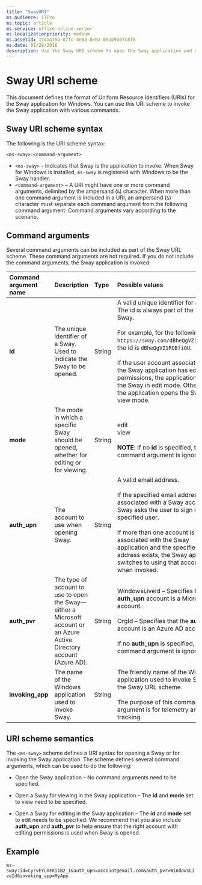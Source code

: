 ```yaml
---
title: "SwayURI"
ms.audience: ITPro
ms.topic: article
ms.service: office-online-server
ms.localizationpriority: medium
ms.assetid: 11daa75b-87fc-4e63-8e02-09ab9307c8f8
ms.date: 01/28/2016
description: Use the Sway URI scheme to open the Sway application and view or edit a Sway. 
---
```


# Sway URI scheme

This document defines the format of Uniform Resource Identifiers (URIs) for the Sway application for Windows. You can use this URI scheme to invoke the Sway application with various commands.

## Sway URI scheme syntax

The following is the URI scheme syntax:

`<ms-sway>:<command-argument>`

- `<ms-sway>` &ndash; Indicates that Sway is the application to invoke. When Sway for Windows is installed, `ms-sway` is registered with Windows to be the Sway handler.
- `<command-argument>` &ndash; A URI might have one or more command arguments, delimited by the ampersand (`&`) character. When more than one command argument is included in a URI, an ampersand (`&`) character must separate each command argument from the following command argument. Command arguments vary according to the scenario. 

## Command arguments

Several command arguments can be included as part of the Sway URL scheme. These command arguments are not required. If you do not include the command arguments, the Sway application is invoked.

|Command argument name|Description|Type|Possible values|Required?|
|:-----|:-----|:-----|:-----|:-----|
|**id**|The unique identifier of a Sway. Used to indicate the Sway to be opened.|String|A valid unique identifier for a Sway. The id is always part of the URL to a Sway.<br/><br/>For example, for the following Sway `https://sway.com/dBheQgVZ1RQBfiQU`, the id is `dBheQgVZ1RQBfiQU`.<br/><br/>If the user account associated with the Sway application has edit permissions, the application opens the Sway in edit mode. Otherwise, the application opens the Sway in view mode.|No|
|**mode**|The mode in which a specific Sway should be opened, whether for editing or for viewing.|String|edit<br/>view<br/><br/>**NOTE**: If no **id** is specified, this command argument is ignored.|No|
|**auth_upn**|The account to use when opening Sway.|String|A valid email address.<br/><br/>If the specified email address is not associated with a Sway account, Sway asks the user to sign in as the specified user.<br/><br/>If more than one account is associated with the Sway application and the specified email address exists, the Sway application switches to using that account when invoked.|No|
|**auth\_pvr**|The type of account to use to open the Sway&mdash;either a Microsoft account or an Azure Active Directory account (Azure AD).|String|WindowsLiveId – Specifies that the **auth\_upn** account is a Microsoft account.<br/><br/>OrgId – Specifies that the **auth\_upn** account is an Azure AD account.<br/><br/>If no **auth\_upn** is specified, this command argument is ignored.|No|
|**invoking\_app**|The name of the Windows application used to invoke Sway.|String|The friendly name of the Windows application used to invoke Sway via the Sway URL scheme.<br/><br/>The purpose of this command argument is for telemetry and tracking.|No|

## URI scheme semantics

The `<ms-sway>` scheme defines a URI syntax for opening a Sway or for invoking the Sway application. The scheme defines several command arguments, which can be used to do the following: 

- Open the Sway application &ndash; No command arguments need to be specified. 

- Open a Sway for viewing in the Sway application &ndash; The **id** and **mode** set to view need to be specified. 

- Open a Sway for editing in the Sway application &ndash; The **id** and **mode** set to edit needs to be specified. We recommend that you also include **auth\_upn** and **auth\_pvr** to help ensure that the right account with editing permissions is used when Sway is opened.  

## Example

`ms-sway:id=CyrvEYLmFKi1B2_I&auth_upn=account@email.com&auth_pvr=WindowsLiveId&invoking_app=MyApp`
